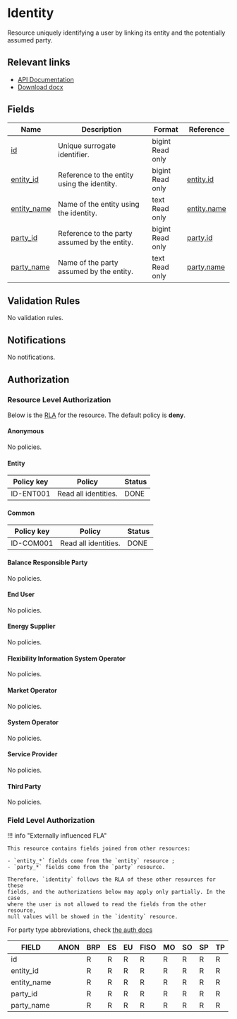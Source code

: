 # Identity

Resource uniquely identifying a user by linking its entity and the potentially
assumed party.

## Relevant links

* [API Documentation](https://flex-test.elhub.no/api/v0/#/operations/list_identity)
* [Download docx](../download/identity.docx)

## Fields

| Name                                                                  | Description                                   | Format               | Reference                           |
|-----------------------------------------------------------------------|-----------------------------------------------|----------------------|-------------------------------------|
| <a name="field-id" href="#field-id">id</a>                            | Unique surrogate identifier.                  | bigint<br/>Read only |                                     |
| <a name="field-entity_id" href="#field-entity_id">entity_id</a>       | Reference to the entity using the identity.   | bigint<br/>Read only | [entity.id](entity.md#field-id)     |
| <a name="field-entity_name" href="#field-entity_name">entity_name</a> | Name of the entity using the identity.        | text<br/>Read only   | [entity.name](entity.md#field-name) |
| <a name="field-party_id" href="#field-party_id">party_id</a>          | Reference to the party assumed by the entity. | bigint<br/>Read only | [party.id](party.md#field-id)       |
| <a name="field-party_name" href="#field-party_name">party_name</a>    | Name of the party assumed by the entity.      | text<br/>Read only   | [party.name](party.md#field-name)   |

## Validation Rules

No validation rules.

## Notifications

No notifications.

## Authorization

### Resource Level Authorization

Below is the [RLA](../technical/auth.md#resource-level-authorization-rla) for the
resource. The default policy is **deny**.

#### Anonymous

No policies.

#### Entity

| Policy key | Policy               | Status |
|------------|----------------------|--------|
| ID-ENT001  | Read all identities. | DONE   |

#### Common

| Policy key | Policy               | Status |
|------------|----------------------|--------|
| ID-COM001  | Read all identities. | DONE   |

#### Balance Responsible Party

No policies.

#### End User

No policies.

#### Energy Supplier

No policies.

#### Flexibility Information System Operator

No policies.

#### Market Operator

No policies.

#### System Operator

No policies.

#### Service Provider

No policies.

#### Third Party

No policies.

### Field Level Authorization

!!! info "Externally influenced FLA"

    This resource contains fields joined from other resources:

    - `entity_*` fields come from the `entity` resource ;
    - `party_*` fields come from the `party` resource.

    Therefore, `identity` follows the RLA of these other resources for these
    fields, and the authorizations below may apply only partially. In the case
    where the user is not allowed to read the fields from the other resource,
    null values will be showed in the `identity` resource.

For party type abbreviations, check [the auth docs](../technical/auth.md#party-market-actors)

| FIELD       | ANON | BRP | ES | EU | FISO | MO | SO | SP | TP |
|-------------|------|-----|----|----|------|----|----|----|----|
| id          |      | R   | R  | R  | R    | R  | R  | R  | R  |
| entity_id   |      | R   | R  | R  | R    | R  | R  | R  | R  |
| entity_name |      | R   | R  | R  | R    | R  | R  | R  | R  |
| party_id    |      | R   | R  | R  | R    | R  | R  | R  | R  |
| party_name  |      | R   | R  | R  | R    | R  | R  | R  | R  |
